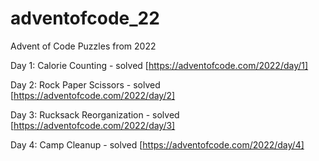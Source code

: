 # adventofcode_22

Advent of Code Puzzles from 2022

Day 1: Calorie Counting - solved [https://adventofcode.com/2022/day/1]

Day 2: Rock Paper Scissors - solved [https://adventofcode.com/2022/day/2]

Day 3: Rucksack Reorganization - solved [https://adventofcode.com/2022/day/3]

Day 4: Camp Cleanup - solved [https://adventofcode.com/2022/day/4]
